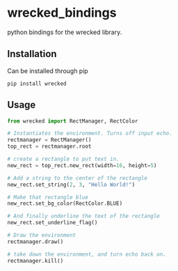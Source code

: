 # wrecked_bindings
python bindings for the wrecked library.

## Installation
Can be installed through pip
```
pip install wrecked
```

## Usage
```python
from wrecked import RectManager, RectColor

# Instantiates the environment. Turns off input echo.
rectmanager = RectManager()
top_rect = rectmanager.root

# create a rectangle to put text in.
new_rect = top_rect.new_rect(width=16, height=5)

# Add a string to the center of the rectangle
new_rect.set_string(2, 3, "Hello World!")

# Make that rectangle blue
new_rect.set_bg_color(RectColor.BLUE)

# And finally underline the text of the rectangle
new_rect.set_underline_flag()

# Draw the environment
rectmanager.draw()

# take down the environment, and turn echo back on.
rectmanager.kill()
```
